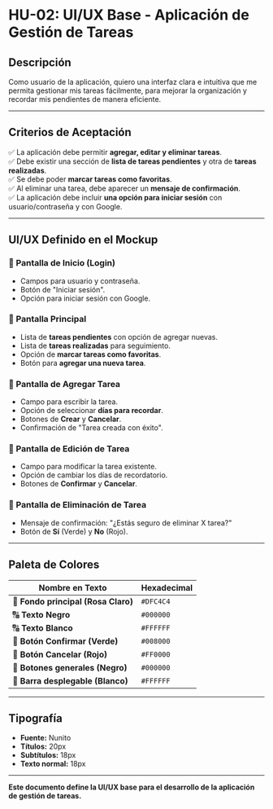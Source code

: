 # HU-02: UI/UX Base - Aplicación de Gestión de Tareas

## Descripción
Como usuario de la aplicación, quiero una interfaz clara e intuitiva que me permita gestionar mis tareas fácilmente, para mejorar la organización y recordar mis pendientes de manera eficiente.

---

## Criterios de Aceptación
✅ La aplicación debe permitir **agregar, editar y eliminar tareas**.  
✅ Debe existir una sección de **lista de tareas pendientes** y otra de **tareas realizadas**.  
✅ Se debe poder **marcar tareas como favoritas**.  
✅ Al eliminar una tarea, debe aparecer un **mensaje de confirmación**.  
✅ La aplicación debe incluir **una opción para iniciar sesión** con usuario/contraseña y con Google.  

---

## UI/UX Definido en el Mockup

### 🔹 Pantalla de Inicio (Login)
- Campos para usuario y contraseña.
- Botón de "Iniciar sesión".
- Opción para iniciar sesión con Google.

### 🔹 Pantalla Principal
- Lista de **tareas pendientes** con opción de agregar nuevas.
- Lista de **tareas realizadas** para seguimiento.
- Opción de **marcar tareas como favoritas**.
- Botón para **agregar una nueva tarea**.

### 🔹 Pantalla de Agregar Tarea
- Campo para escribir la tarea.
- Opción de seleccionar **días para recordar**.
- Botones de **Crear** y **Cancelar**.
- Confirmación de "Tarea creada con éxito".

### 🔹 Pantalla de Edición de Tarea
- Campo para modificar la tarea existente.
- Opción de cambiar los días de recordatorio.
- Botones de **Confirmar** y **Cancelar**.

### 🔹 Pantalla de Eliminación de Tarea
- Mensaje de confirmación: "¿Estás seguro de eliminar X tarea?"
- Botón de **Sí** (Verde) y **No** (Rojo).

---

## Paleta de Colores
| Nombre en Texto         | Hexadecimal  |
|-------------------------|-------------|
| 🎨 **Fondo principal (Rosa Claro)**  | `#DFC4C4`  |
| 🔠 **Texto Negro**        | `#000000`  |
| 🔠 **Texto Blanco**       | `#FFFFFF`  |
| 🚨 **Botón Confirmar (Verde)** | `#008000`  |
| 🚨 **Botón Cancelar (Rojo)**   | `#FF0000`  |
| 🔘 **Botones generales (Negro)** | `#000000`  |
| 📜 **Barra desplegable (Blanco)** | `#FFFFFF`  |

---

## Tipografía
- **Fuente:** Nunito
- **Títulos:** 20px
- **Subtítulos:** 18px
- **Texto normal:** 18px 

---
**Este documento define la UI/UX base para el desarrollo de la aplicación de gestión de tareas.**